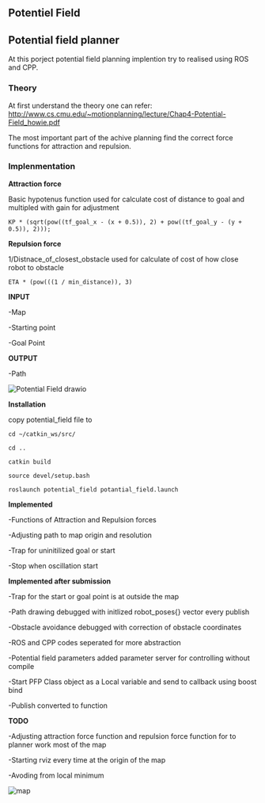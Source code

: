 ## Potentiel Field

## Potential field planner
At this porject potential field planning implention try to realised using ROS and CPP.

### Theory

At first understand the theory one can refer:
http://www.cs.cmu.edu/~motionplanning/lecture/Chap4-Potential-Field_howie.pdf

The most important part of the achive planning find the correct force functions for attraction and repulsion.


### Implenmentation


**Attraction force**

Basic hypotenus function used for calculate cost of distance to goal and multipled with gain for adjustment

`KP * (sqrt(pow((tf_goal_x - (x + 0.5)), 2) + pow((tf_goal_y - (y + 0.5)), 2)));`

**Repulsion force**

1/Distnace_of_closest_obstacle used for calculate of cost of how close robot to obstacle

`ETA * (pow(((1 / min_distance)), 3)`



**INPUT**

-Map

-Starting point

-Goal Point

**OUTPUT**

-Path


![Potential Field drawio](https://user-images.githubusercontent.com/59797805/164067768-30166189-e215-4f93-b007-b592211c2596.png)





**Installation**

copy potential_field file to

`cd ~/catkin_ws/src/`

`cd ..`

`catkin build`

`source devel/setup.bash`

`roslaunch potential_field potantial_field.launch` 

**Implemented**

-Functions of Attraction and Repulsion forces

-Adjusting path to map origin and resolution

-Trap for uninitilized goal or start

-Stop when oscillation start



**Implemented after submission**

-Trap for the start or goal point is at outside the map

-Path drawing debugged with initlized robot_poses{} vector every publish

-Obstacle avoidance debugged with correction of obstacle coordinates

-ROS and CPP codes seperated for more abstraction

-Potential field parameters added parameter server for controlling without compile

-Start PFP Class object as a Local variable and send to callback using boost bind

-Publish converted to function



**TODO**

-Adjusting attraction force function and repulsion force function for to planner work most of the map

-Starting rviz every time at the origin of the map

-Avoding from local minimum




![map](https://user-images.githubusercontent.com/59797805/163889998-f6c821a8-7453-42b7-8f78-8f110573c1a0.gif)




